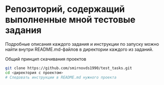 # Репозиторий, содержащий выполненные мной тестовые задания

Подробные описания каждого задания и инструкции по запуску можно найти внутри README.md-файлов в директории каждого из заданий.

Общий принцип скачивания проектов
```bash
git clone https://github.com/smirnovds1990/test_tasks.git
cd <директория с проектом>
# Следовать инструкции в README.md нужного проекта
```
